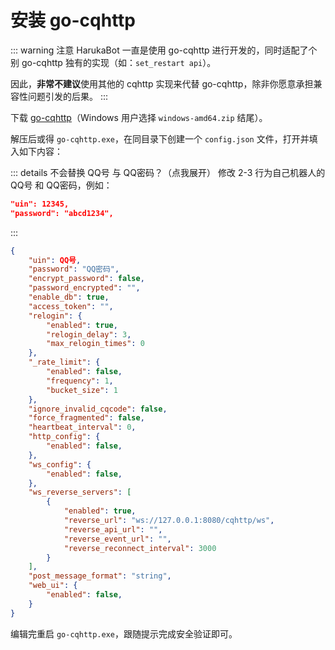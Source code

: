 # 安装 go-cqhttp

::: warning 注意
HarukaBot 一直是使用 go-cqhttp 进行开发的，同时适配了个别 go-cqhttp 独有的实现（如：`set_restart api`）。

因此，**非常不建议**使用其他的 cqhttp 实现来代替 go-cqhttp，除非你愿意承担兼容性问题引发的后果。
:::

下载 [go-cqhttp](https://github.com/Mrs4s/go-cqhttp/releases/latest)（Windows 用户选择 `windows-amd64.zip` 结尾）。

解压后或得 `go-cqhttp.exe`，在同目录下创建一个 `config.json` 文件，打开并填入如下内容：

::: details 不会替换 QQ号 与 QQ密码？（点我展开）
修改 2-3 行为自己机器人的 QQ号 和 QQ密码，例如：
```json
"uin": 12345,
"password": "abcd1234",
```
:::

```json {2-3}
{
	"uin": QQ号,
	"password": "QQ密码",
	"encrypt_password": false,
	"password_encrypted": "",
	"enable_db": true,
	"access_token": "",
	"relogin": {
		"enabled": true,
		"relogin_delay": 3,
		"max_relogin_times": 0
	},
	"_rate_limit": {
		"enabled": false,
		"frequency": 1,
		"bucket_size": 1
	},
	"ignore_invalid_cqcode": false,
	"force_fragmented": false,
	"heartbeat_interval": 0,
	"http_config": {
		"enabled": false,
	},
	"ws_config": {
		"enabled": false,
	},
	"ws_reverse_servers": [
		{
			"enabled": true,
			"reverse_url": "ws://127.0.0.1:8080/cqhttp/ws",
			"reverse_api_url": "",
			"reverse_event_url": "",
			"reverse_reconnect_interval": 3000
		}
	],
	"post_message_format": "string",
	"web_ui": {
		"enabled": false,
	}
}
```
  
编辑完重启 `go-cqhttp.exe`，跟随提示完成安全验证即可。